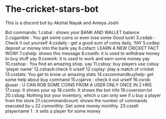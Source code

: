 # The-cricket-stars-bot
This is a discord bot by Akshat Nayak and Ameya Joshi

Bot commands:
1.csbal : shows your BANK AND WALLET balance
2.csgamble : You get some coins or even lose some Good luck!
3.csdab : Check it out yourself
4.csdaily : get a good sum of coins daily, YAY
5.csdep: deposit ur money into the bank yay
6.csfact: LEARN A NEW CRICKET FACT WOW!
7.cshelp: shows this message
8.cswith: it is used to withdraw money to buy stuff yay
9.cswork: it is used to work and earn some money yay
10.csshop : You find an amazing shop. yay
11.csbuy: buy players use csbuy 'player name'
12.cshack:check it urself
12.csplay: play a match of cricket
13.csstats: You get to know ur amazing stats
14.cscommandbuyhelp: get some help about buy command
15.csjarvo : check it out urself
16.csrob @user : U CAN ROB SOME COINS FROM A USER ONLY ONCE IN 2 HRS
17.csxp: It shows your xp
18.csinfo: It shows the bot info
19.csversion:lol
20.csbag: Nothing but your inventory, which u can only see if u buy a player from the store
21.cscommandcount: shows the number of commands executed by u
22.csmonthly: Get some money monthly.
23.cssell playername 1 : it sells a player for some money
